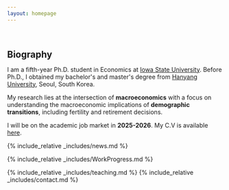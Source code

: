 ```yaml
---
layout: homepage
---
```


<h1 id="about-me"></h1>

<h2 style="margin: 60px 0px 10px;">Biography</h2>

I am a fifth-year Ph.D. student in Economics at [Iowa State University](https://www.econ.iastate.edu/). Before Ph.D., I obtained my bachelor's and master's degree from [Hanyang University](https://www.hanyang.ac.kr), Seoul, South Korea. 

My research lies at the intersection of **macroeconomics** with a focus on understanding the macroeconomic implications of **demographic transitions**, including fertility and retirement decisions. 

I will be on the academic job market in **2025-2026**. My C.V is available [here](assets/files/HongSeok_CV_Latest.pdf).
<!-- 
<strong style="color:#e74d3c; font-weight:600"><strong style="color:#e74d3c; font-weight:600">I am currently on the 2023-2024 academic job market, looking for faculty positions in CS, CSE, ECE, IEOR, etc., related to Artificial Intelligence, Computer Vision, and Machine Learning. Please feel free to contact me if you are interested. I am also happy to give talks on my research in related seminars.</strong></strong> -->

{% include_relative _includes/news.md %}

{% include_relative _includes/WorkProgress.md %}
<!-- {% include_relative _includes/publications.md %} -->
{% include_relative _includes/teaching.md %}
{% include_relative _includes/contact.md %}
